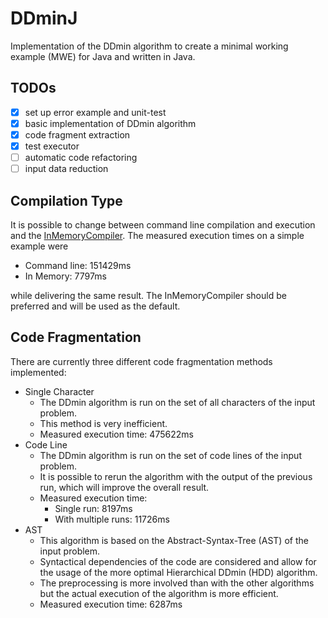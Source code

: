# DDminJ

Implementation of the DDmin algorithm to create a minimal working example (MWE) for Java and written in Java.

## TODOs

- [x] set up error example and unit-test
- [x] basic implementation of DDmin algorithm
- [x] code fragment extraction
- [x] test executor
- [ ] automatic code refactoring
- [ ] input data reduction

## Compilation Type

It is possible to change between command line compilation and execution and the [InMemoryCompiler](https://github.com/trung/InMemoryJavaCompiler).
The measured execution times on a simple example were
- Command line: 151429ms
- In Memory: 7797ms

while delivering the same result. The InMemoryCompiler should be preferred and will be used as the default.

## Code Fragmentation 

There are currently three different code fragmentation methods implemented:

- Single Character
  - The DDmin algorithm is run on the set of all characters of the input problem.
  - This method is very inefficient.
  - Measured execution time: 475622ms
- Code Line
  - The DDmin algorithm is run on the set of code lines of the input problem.
  - It is possible to rerun the algorithm with the output of the previous run, which will improve the overall result.
  - Measured execution time: 
    - Single run: 8197ms
    - With multiple runs: 11726ms
- AST
  - This algorithm is based on the Abstract-Syntax-Tree (AST) of the input problem.
  - Syntactical dependencies of the code  are considered and allow for the usage of the more optimal Hierarchical DDmin (HDD) algorithm.
  - The preprocessing is more involved than with the other algorithms but the actual execution of the algorithm is more efficient.
  - Measured execution time: 6287ms